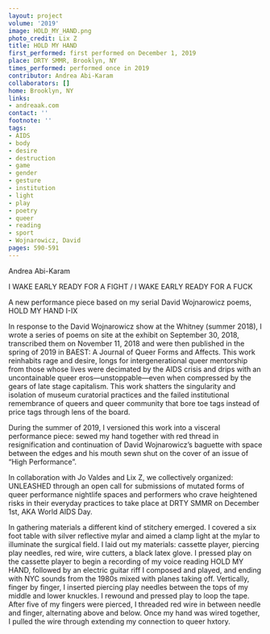 ```yaml
---
layout: project
volume: '2019'
image: HOLD_MY_HAND.png
photo_credit: Lix Z
title: HOLD MY HAND
first_performed: first performed on December 1, 2019
place: DRTY SMMR, Brooklyn, NY
times_performed: performed once in 2019
contributor: Andrea Abi-Karam
collaborators: []
home: Brooklyn, NY
links:
- andreaak.com
contact: ''
footnote: ''
tags:
- AIDS
- body
- desire
- destruction
- game
- gender
- gesture
- institution
- light
- play
- poetry
- queer
- reading
- sport
- Wojnarowicz, David
pages: 590-591
---
```


Andrea Abi-Karam

I WAKE EARLY READY FOR A FIGHT / I WAKE EARLY READY FOR A FUCK

A new performance piece based on my serial David Wojnarowicz poems, HOLD MY HAND I-IX

In response to the David Wojnarowicz show at the Whitney (summer 2018), I wrote a series of poems on site at the exhibit on September 30, 2018, transcribed them on November 11, 2018 and were then published in the spring of 2019 in BAEST: A Journal of Queer Forms and Affects. This work reinhabits rage and desire, longs for intergenerational queer mentorship from those whose lives were decimated by the AIDS crisis and drips with an uncontainable queer eros—unstoppable—even when compressed by the gears of late stage capitalism. This work shatters the singularity and isolation of museum curatorial practices and the failed institutional remembrance of queers and queer community that bore toe tags instead of price tags through lens of the board.

During the summer of 2019, I versioned this work into a visceral performance piece: sewed my hand together with red thread in resignification and continuation of David Wojnarowicz’s baguette with space between the edges and his mouth sewn shut on the cover of an issue of “High Performance”.

In collaboration with Jo Valdes and Lix Z, we collectively organized: UNLEASHED through an open call for submissions of mutated forms of queer performance nightlife spaces and performers who crave heightened risks in their everyday practices to take place at DRTY SMMR on December 1st, AKA World AIDS Day.

In gathering materials a different kind of stitchery emerged. I covered a six foot table with silver reflective mylar and aimed a clamp light at the mylar to illuminate the surgical field. I laid out my materials: cassette player, piercing play needles, red wire, wire cutters, a black latex glove. I pressed play on the cassette player to begin a recording of my voice reading HOLD MY HAND, followed by an electric guitar riff I composed and played, and ending with NYC sounds from the 1980s mixed with planes taking off. Vertically, finger by finger, I inserted piercing play needles between the tops of my middle and lower knuckles. I rewound and pressed play to loop the tape. After five of my fingers were pierced, I threaded red wire in between needle and finger, alternating above and below. Once my hand was wired together, I pulled the wire through extending my connection to queer hxtory.
